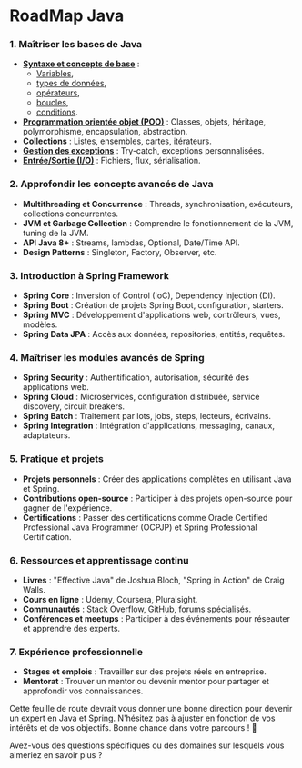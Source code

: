 # RoadMap Java

### 1. **Maîtriser les bases de Java**
- [**Syntaxe et concepts de base**](./01Basis/SyntaxeEtConceptsDeBase.md) : 
    - [Variables](./01Basis/SyntaxeEtConceptsDeBase.md#Variables), 
    - [types de données](./01Basis/SyntaxeEtConceptsDeBase.md#types-de-données), 
    - [opérateurs](./01Basis/SyntaxeEtConceptsDeBase.md#opérateurs-), 
    - [boucles](./01Basis/SyntaxeEtConceptsDeBase.md#boucles), 
    - [conditions](./01Basis/SyntaxeEtConceptsDeBase.md#conditions).
- [**Programmation orientée objet (POO)**](../RoadToMastering/01Basis/poo.md) : Classes, objets, héritage, polymorphisme, encapsulation, abstraction.
- [**Collections**](../JavaFundamentals/src/main/java/data_structures/README.md) : Listes, ensembles, cartes, itérateurs.
- [**Gestion des exceptions**](../JavaFundamentals/src/main/java/stack_trace/README.md) : Try-catch, exceptions personnalisées.
- [**Entrée/Sortie (I/O)**](../JavaFundamentals/src/main/java/input_output/README.md) : Fichiers, flux, sérialisation.

### 2. **Approfondir les concepts avancés de Java**
- **Multithreading et Concurrence** : Threads, synchronisation, exécuteurs, collections concurrentes.
- **JVM et Garbage Collection** : Comprendre le fonctionnement de la JVM, tuning de la JVM.
- **API Java 8+** : Streams, lambdas, Optional, Date/Time API.
- **Design Patterns** : Singleton, Factory, Observer, etc.

### 3. **Introduction à Spring Framework**
- **Spring Core** : Inversion of Control (IoC), Dependency Injection (DI).
- **Spring Boot** : Création de projets Spring Boot, configuration, starters.
- **Spring MVC** : Développement d'applications web, contrôleurs, vues, modèles.
- **Spring Data JPA** : Accès aux données, repositories, entités, requêtes.

### 4. **Maîtriser les modules avancés de Spring**
- **Spring Security** : Authentification, autorisation, sécurité des applications web.
- **Spring Cloud** : Microservices, configuration distribuée, service discovery, circuit breakers.
- **Spring Batch** : Traitement par lots, jobs, steps, lecteurs, écrivains.
- **Spring Integration** : Intégration d'applications, messaging, canaux, adaptateurs.

### 5. **Pratique et projets**
- **Projets personnels** : Créer des applications complètes en utilisant Java et Spring.
- **Contributions open-source** : Participer à des projets open-source pour gagner de l'expérience.
- **Certifications** : Passer des certifications comme Oracle Certified Professional Java Programmer (OCPJP) et Spring Professional Certification.

### 6. **Ressources et apprentissage continu**
- **Livres** : "Effective Java" de Joshua Bloch, "Spring in Action" de Craig Walls.
- **Cours en ligne** : Udemy, Coursera, Pluralsight.
- **Communautés** : Stack Overflow, GitHub, forums spécialisés.
- **Conférences et meetups** : Participer à des événements pour réseauter et apprendre des experts.

### 7. **Expérience professionnelle**
- **Stages et emplois** : Travailler sur des projets réels en entreprise.
- **Mentorat** : Trouver un mentor ou devenir mentor pour partager et approfondir vos connaissances.

Cette feuille de route devrait vous donner une bonne direction pour devenir un expert en Java et Spring. N'hésitez pas à ajuster en fonction de vos intérêts et de vos objectifs. Bonne chance dans votre parcours ! 🚀

Avez-vous des questions spécifiques ou des domaines sur lesquels vous aimeriez en savoir plus ?